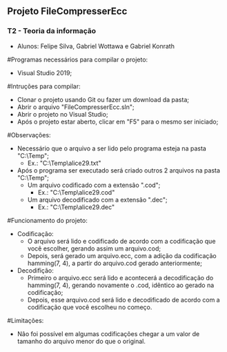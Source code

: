 ## Projeto FileCompresserEcc ##

### T2 - Teoria da informação ###

- Alunos: Felipe Silva, Gabriel Wottawa e Gabriel Konrath

#Programas necessários para compilar o projeto:
- Visual Studio 2019;

#Intruções para compilar:
- Clonar o projeto usando Git ou fazer um download da pasta;
- Abrir o arquivo "FileCompresserEcc.sln";
- Abrir o projeto no Visual Studio;
- Após o projeto estar aberto, clicar em "F5" para o mesmo ser iniciado;

#Observações:
- Necessário que o arquivo a ser lido pelo programa esteja na pasta "C:\Temp";
  - Ex.: "C:\Temp\alice29.txt"
- Após o programa ser executado será criado outros 2 arquivos na pasta "C:\Temp";
  - Um arquivo codificado com a extensão ".cod";
    - Ex.: "C:\Temp\alice29.cod"
  - Um arquivo decodificado com a extensão ".dec";
    - Ex.: "C:\Temp\alice29.dec"

#Funcionamento do projeto:
  * Codificação:
    - O arquivo será lido e codificado de acordo com a codificação que você escolher, gerando assim um arquivo.cod;
    - Depois, será gerado um arquivo.ecc, com a adição da codificação hamming(7, 4), a partir do arquivo.cod gerado anteriormente;
  * Decodifição:
    - Primeiro o arquivo.ecc será lido e acontecerá a decodificação do hamming(7, 4), gerando novamente o .cod, idêntico ao gerado na codificação;
    - Depois, esse arquivo.cod será lido e decodificado de acordo com a codificação que você escolheu no começo.

#Limitações:
- Nâo foi possível em algumas codificações chegar a um valor de tamanho do arquivo menor do que o original.
